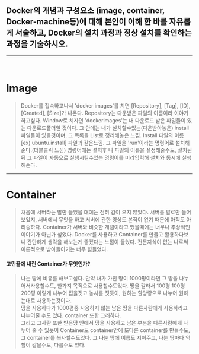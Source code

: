## Docker의 개념과 구성요소 (image, container, Docker-machine등)에 대해 본인이 이해 한 바를 자유롭게 서술하고, Docker의 설치 과정과 정상 설치를 확인하는 과정을 기술하시오.

<hr/>
<br/>

# Image <br/>
> Docker를 접속하고나서 'docker images'를 치면 [Repository], [Tag], [ID], [Created], [Size]가 나온다.
Repository는 다운받은 파일의 이름이라 이야기하고싶다. Window로 치자면 'dockerimages'는 내 다운로드
받은 파일들이 있는 다운로드폴더일 것이다. 그 안에는 내가 설치할수있는(다운받아놓은) install파일들이 있을것이며, 그 목록을
List로 정리해놓은 느낌. Install 파일의 이름 [ex) ubuntu.install] 파일과 같은느낌. 그 파일을 'run'이라는 명령어로 설치해준다.(더블클릭 느낌)
 명렁어에는 설치후 내 파일의 이름을 설정해줄수도, 설치된 뒤 그 파일이 자동으로 실행시킬수있는 명령어를 미리입력해 설치와 동시에 실행해준다. 
<hr/>

# Container <br/>
> 처음에 서버라는 말만 들었을 대에는 전혀 감이 오지 않았다. 서버를 말로만 들어보았지, 서버에서 무엇을 하고 서버에 관한 영상도 본적이 없기
때문에 아직도 아리송하다. Container가 서버와 비슷한 개념이라고 했을때에는 너무나 추상적인 이야기가 아닌가 싶었다.
Docker를 사용하고 Container를 만들고 활용하다보니 간단하게 생각을 해보는게 좋겠다는 느낌이 들었다. 전문지식이 없는 나로써
이론적으로 받아들이기는 너무 힘들었다. <br/>
#### 고민끝에 내린 Container가 무엇인가? <br/>
> 나는 땅에 비유를 해보고싶다. 만약 내가 가진 땅이 1000평이라면 그 땅을 나누어서사용할수도, 한가지 목적으로 사용할수도있다.
땅을 갈라서 100평 100평 200평 이렇게 나누어 집을짓고 농사를 짓듯이, 원하는 할당량으로 나누어 원하는대로 사용하는것이다. <br/>
땅을 사용하다가 1000평중 사용하지 않는 남은 땅을 다른사람에게 사용하라고 나누어줄 수도 있다. container 또한 그러하다.<br/>
그리고 그사람 또한 받은땅 안에서 땅을 사용하고 남은 부분을 다른사람에게 나누어 줄 수 있듯이 Container도 container안에 또다른 container를 만들수도,
그 container를 복사할수도있다. 그 나눈 땅에 이름도 지어주고, 나눈 땅마다 역할이 같을수도, 다를수도 있다.
